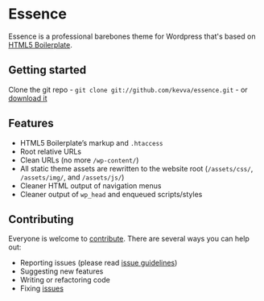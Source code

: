# Essence

Essence is a professional barebones theme for Wordpress that's based on
[HTML5 Boilerplate](http://www.html5boilerplate.com/).

## Getting started

Clone the git repo - `git clone git://github.com/kevva/essence.git` - or [download it](https://github.com/kevva/essence/zipball/master)

## Features

* HTML5 Boilerplate’s markup and `.htaccess`
* Root relative URLs
* Clean URLs (no more `/wp-content/`)
* All static theme assets are rewritten to the website root (`/assets/css/`, `/assets/img/`, and `/assets/js/`)
* Cleaner HTML output of navigation menus
* Cleaner output of `wp_head` and enqueued scripts/styles

## Contributing

Everyone is welcome to [contribute](https://github.com/kevva/essence/blob/master/CONTRIBUTING.md). There are several ways you can help out:

* Reporting issues (please read [issue guidelines](https://github.com/necolas/issue-guidelines))
* Suggesting new features
* Writing or refactoring code
* Fixing [issues](https://github.com/kevva/essence/issues)
